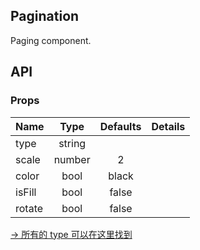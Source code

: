 ## Pagination 

Paging component.

## API

### Props

|  **Name**  | **Type**        | **Defaults**  | **Details**  |
| ------------- |:-------------:|:-----:|:-------------:|
| type  | string|  ||
| scale | number   |   2 | |
| color | bool| black ||
| isFill | bool| false ||
| rotate | bool| false ||

[→ 所有的 type 可以在这里找到](https://github.com/Tencent/omi/blob/master/packages/omiu/src/icon/path.js)